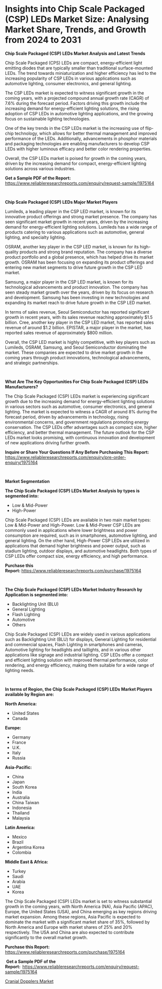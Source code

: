 <p><h1>Insights into Chip Scale Packaged (CSP) LEDs Market Size: Analysing Market Share, Trends, and Growth from 2024 to 2031</h1></p><p><strong>Chip Scale Packaged (CSP) LEDs Market Analysis and Latest Trends</strong></p>
<p><p>Chip Scale Packaged (CPS) LEDs are compact, energy-efficient light emitting diodes that are typically smaller than traditional surface-mounted LEDs. The trend towards miniaturization and higher efficiency has led to the increasing popularity of CSP LEDs in various applications such as automotive lighting, consumer electronics, and general lighting.</p><p>The CSP LEDs market is expected to witness significant growth in the coming years, with a projected compound annual growth rate (CAGR) of 7.6% during the forecast period. Factors driving this growth include the increasing demand for energy-efficient lighting solutions, the rising adoption of CSP LEDs in automotive lighting applications, and the growing focus on sustainable lighting technologies.</p><p>One of the key trends in the CSP LEDs market is the increasing use of flip-chip technology, which allows for better thermal management and improved performance of the LEDs. Additionally, advancements in phosphor materials and packaging technologies are enabling manufacturers to develop CSP LEDs with higher luminous efficacy and better color rendering properties.</p><p>Overall, the CSP LEDs market is poised for growth in the coming years, driven by the increasing demand for compact, energy-efficient lighting solutions across various industries.</p></p>
<p><strong>Get a Sample PDF of the Report:&nbsp;</strong> <a href="https://www.reliableresearchreports.com/enquiry/request-sample/1975164">https://www.reliableresearchreports.com/enquiry/request-sample/1975164</a></p>
<p>&nbsp;</p>
<p><strong>Chip Scale Packaged (CSP) LEDs Major Market Players</strong></p>
<p><p>Lumileds, a leading player in the CSP LED market, is known for its innovative product offerings and strong market presence. The company has seen significant market growth in recent years, driven by the increasing demand for energy-efficient lighting solutions. Lumileds has a wide range of products catering to various applications such as automotive, general lighting, and specialty lighting.</p><p>OSRAM, another key player in the CSP LED market, is known for its high-quality products and strong brand reputation. The company has a diverse product portfolio and a global presence, which has helped drive its market growth. OSRAM has been focusing on expanding its product offerings and entering new market segments to drive future growth in the CSP LED market.</p><p>Samsung, a major player in the CSP LED market, is known for its technological advancements and product innovation. The company has seen steady market growth over the years, driven by its focus on research and development. Samsung has been investing in new technologies and expanding its market reach to drive future growth in the CSP LED market.</p><p>In terms of sales revenue, Seoul Semiconductor has reported significant growth in recent years, with its sales revenue reaching approximately $1.5 billion. Cree, another key player in the CSP LED market, has reported sales revenue of around $1.2 billion. EPISTAR, a major player in the market, has reported sales revenue of approximately $800 million.</p><p>Overall, the CSP LED market is highly competitive, with key players such as Lumileds, OSRAM, Samsung, and Seoul Semiconductor dominating the market. These companies are expected to drive market growth in the coming years through product innovations, technological advancements, and strategic partnerships.</p></p>
<p>&nbsp;</p>
<p><strong>What Are The Key Opportunities For Chip Scale Packaged (CSP) LEDs Manufacturers?</strong></p>
<p><p>The Chip Scale Packaged (CSP) LEDs market is experiencing significant growth due to the increasing demand for energy-efficient lighting solutions in various sectors such as automotive, consumer electronics, and general lighting. The market is expected to witness a CAGR of around 8% during the forecast period, driven by advancements in technology, rising environmental concerns, and government regulations promoting energy conservation. The CSP LEDs offer advantages such as compact size, higher efficiency, and better thermal management. The future outlook for the CSP LEDs market looks promising, with continuous innovation and development of new applications driving further growth.</p></p>
<p><strong>Inquire or Share Your Questions If Any Before Purchasing This Report:</strong> <a href="https://www.reliableresearchreports.com/enquiry/pre-order-enquiry/1975164">https://www.reliableresearchreports.com/enquiry/pre-order-enquiry/1975164</a></p>
<p>&nbsp;</p>
<p><strong>Market Segmentation</strong></p>
<p><strong>The Chip Scale Packaged (CSP) LEDs Market Analysis by types is segmented into:</strong></p>
<p><ul><li>Low & Mid-Power</li><li>High-Power</li></ul></p>
<p><p>Chip Scale Packaged (CSP) LEDs are available in two main market types: Low & Mid-Power and High-Power. Low & Mid-Power CSP LEDs are commonly used in applications where lower brightness and power consumption are required, such as in smartphones, automotive lighting, and general lighting. On the other hand, High-Power CSP LEDs are utilized in applications that demand higher brightness and power output, such as stadium lighting, outdoor displays, and automotive headlights. Both types of CSP LEDs offer compact size, energy efficiency, and high performance.</p></p>
<p><strong>Purchase this Report:&nbsp;</strong><a href="https://www.reliableresearchreports.com/purchase/1975164">https://www.reliableresearchreports.com/purchase/1975164</a></p>
<p>&nbsp;</p>
<p><strong>The Chip Scale Packaged (CSP) LEDs Market Industry Research by Application is segmented into:</strong></p>
<p><ul><li>Backlighting Unit (BLU)</li><li>General Lighting</li><li>Flash Lighting</li><li>Automotive</li><li>Others</li></ul></p>
<p><p>Chip Scale Packaged (CSP) LEDs are widely used in various applications such as Backlighting Unit (BLU) for displays, General Lighting for residential and commercial spaces, Flash Lighting in smartphones and cameras, Automotive lighting for headlights and taillights, and in various other applications like signage and industrial lighting. CSP LEDs offer a compact and efficient lighting solution with improved thermal performance, color rendering, and energy efficiency, making them suitable for a wide range of lighting needs.</p></p>
<p>&nbsp;</p>
<p><strong>In terms of Region, the Chip Scale Packaged (CSP) LEDs Market Players available by Region are:</strong></p>
<p>
    <p> <strong> North America: </strong>
        <ul>
            <li>United States</li>
            <li>Canada</li>
        </ul>
        </p> 
    <p> <strong> Europe: </strong>
        <ul>
            <li>Germany</li>
            <li>France</li>
            <li>U.K.</li>
            <li>Italy</li>
            <li>Russia</li>
        </ul>
        </p> 
    <p> <strong> Asia-Pacific: </strong>
        <ul>
            <li>China</li>
            <li>Japan</li>
            <li>South Korea</li>
            <li>India</li>
            <li>Australia</li>
            <li>China Taiwan</li>
            <li>Indonesia</li>
            <li>Thailand</li>
            <li>Malaysia</li>
        </ul>
        </p> 
    <p> <strong> Latin America: </strong>
        <ul>
            <li>Mexico</li>
            <li>Brazil</li>
            <li>Argentina Korea</li>
            <li>Colombia</li>
        </ul>
        </p> 
    <p> <strong> Middle East & Africa: </strong>
        <ul>
            <li>Turkey</li>
            <li>Saudi</li>
            <li>Arabia</li>
            <li>UAE</li>
            <li>Korea</li>
        </ul>
    </p>
    </p>
<p><p>The Chip Scale Packaged (CSP) LEDs market is set to witness substantial growth in the coming years, with North America (NA), Asia Pacific (APAC), Europe, the United States (USA), and China emerging as key regions driving market expansion. Among these regions, Asia Pacific is expected to dominate the market with a significant market share of 35%, followed by North America and Europe with market shares of 25% and 20% respectively. The USA and China are also expected to contribute significantly to the overall market growth.</p></p>
<p><strong>Purchase this Report: </strong><a href="https://www.reliableresearchreports.com/purchase/1975164">https://www.reliableresearchreports.com/purchase/1975164</a></p>
<p>&nbsp;<strong>Get a Sample PDF of the Report:&nbsp;&nbsp;</strong><a href="https://www.reliableresearchreports.com/enquiry/request-sample/1975164">https://www.reliableresearchreports.com/enquiry/request-sample/1975164</a></p>
<p><strong></strong></p>
<p><p><a href="https://forested-sushi-9b0.notion.site/Cranial-Dopplers-Market-Provides-Detailed-Segmentation-of-this-Market-based-on-Type-Application-an-d338f96c3a9f4366b833d6c3fb7c4212">Cranial Dopplers Market</a></p></p>